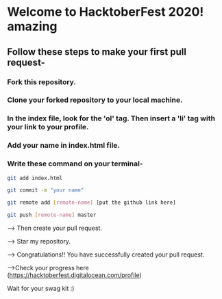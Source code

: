 # Welcome to HacktoberFest 2020! amazing

## Follow these steps to make your first pull request-

### Fork this repository.

### Clone your forked repository to your local machine.

### In the index file, look for the 'ol' tag. Then insert a 'li' tag with your link to your profile.

### Add your name in index.html file.

### Write these command on your terminal-

```sh
git add index.html
```

```sh
git commit -m "your name"
```

```sh
git remote add [remote-name] [put the github link here]
```

```sh
git push [remote-name] master
```

--> Then create your pull request.

--> Star my repository.

--> Congratulations!! You have successfully created your pull request.

-->Check your progress here (https://hacktoberfest.digitalocean.com/profile)

Wait for your swag kit :)
